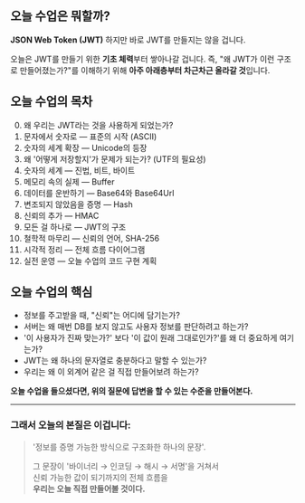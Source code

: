 ## 오늘 수업은 뭐할까?

**JSON Web Token (JWT)**
하지만 바로 JWT를 만들지는 않을 겁니다.

오늘은 JWT를 만들기 위한 **기초 체력**부터 쌓아나갈 겁니다.
즉, "왜 JWT가 이런 구조로 만들어졌는가?"를 이해하기 위해
**아주 아래층부터 차근차근 올라갈 것**입니다.

## 오늘 수업의 목차

0. 왜 우리는 JWT라는 것을 사용하게 되었는가?
1. 문자에서 숫자로 — 표준의 시작 (ASCII)
2. 숫자의 세계 확장 — Unicode의 등장
3. 왜 '어떻게 저장할지'가 문제가 되는가? (UTF의 필요성)
4. 숫자의 세계 — 진법, 비트, 바이트
5. 메모리 속의 실제 — Buffer
6. 데이터를 운반하기 — Base64와 Base64Url
7. 변조되지 않았음을 증명 — Hash
8. 신뢰의 추가 — HMAC
9. 모든 걸 하나로 — JWT의 구조
10. 철학적 마무리 — 신뢰의 언어, SHA-256
11. 시각적 정리 — 전체 흐름 다이어그램
12. 실전 운영 — 오늘 수업의 코드 구현 계획

## 오늘 수업의 핵심

- 정보를 주고받을 때, "신뢰"는 어디에 담기는가?
- 서버는 왜 매번 DB를 보지 않고도 사용자 정보를 판단하려고 하는가?
- '이 사용자가 진짜 맞는가?' 보다 '이 값이 원래 그대로인가?'를 왜 더 중요하게 여기는가?
- JWT는 왜 하나의 문자열로 충분하다고 말할 수 있는가?
- 우리는 왜 이 외계어 같은 걸 직접 만들어보려 하는가?

**오늘 수업을 들으셨다면, 위의 질문에 답변을 할 수 있는 수준을 만들어본다.**

---

### 그래서 오늘의 본질은 이겁니다:

> '정보를 증명 가능한 방식으로 구조화한 하나의 문장'.
>
> 그 문장이 '바이너리 → 인코딩 → 해시 → 서명'을 거쳐서  
> 신뢰 가능한 값이 되기까지의 전체 흐름을  
> **우리는 오늘 직접 만들어볼 것이다.**
